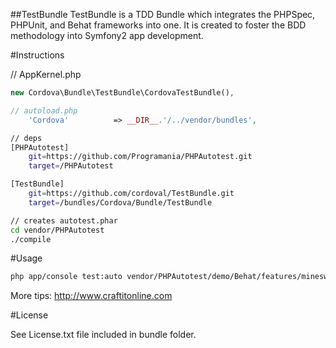 ##TestBundle
TestBundle is a TDD Bundle which integrates the PHPSpec, PHPUnit, and Behat frameworks into one.
It is created to foster the BDD methodology into Symfony2 app development.

#Instructions

// AppKernel.php
```php
new Cordova\Bundle\TestBundle\CordovaTestBundle(),
```

```php
// autoload.php
    'Cordova'          => __DIR__.'/../vendor/bundles',
```

```sh
// deps
[PHPAutotest]
    git=https://github.com/Programania/PHPAutotest.git
    target=/PHPAutotest

[TestBundle]
    git=https://github.com/cordoval/TestBundle.git
    target=/bundles/Cordova/Bundle/TestBundle
```

```sh
// creates autotest.phar
cd vendor/PHPAutotest
./compile
```

#Usage
```sh
php app/console test:auto vendor/PHPAutotest/demo/Behat/features/minesweeper.feature
```

More tips:
http://www.craftitonline.com

#License

See License.txt file included in bundle folder.